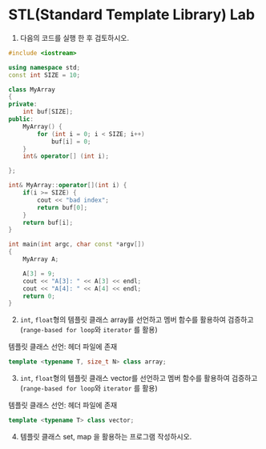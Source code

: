 # STL(Standard Template Library) Lab

1. 다음의 코드를 실행 한 후 검토하시오.

```cpp
#include <iostream>

using namespace std;
const int SIZE = 10;

class MyArray
{
private:
	int buf[SIZE];
public:
	MyArray() {
		for (int i = 0; i < SIZE; i++)
			buf[i] = 0;
	}
	int& operator[] (int i);

};

int& MyArray::operator[](int i) {
	if(i >= SIZE) {
		cout << "bad index";
		return buf[0];
	}
	return buf[i];
}

int main(int argc, char const *argv[])
{
	MyArray A;

	A[3] = 9;
	cout << "A[3]: " << A[3] << endl;
	cout << "A[4]: " << A[4] << endl;	
	return 0;
}
```

2. ``int``, ``float``형의 템플릿 클래스 array를 선언하고 멤버 함수를 활용하여 검증하고
(``range-based for loop``와 ``iterator`` 를 활용) 

템플릿 클래스 선언: <array> 헤더 파일에 존재 

```cpp
template <typename T, size_t N> class array;
```

3. ``int``, ``float``형의 템플릿 클래스 vector를 선언하고 멤버 함수를 활용하여 검증하고
(``range-based for loop``와 ``iterator`` 를 활용) 

템플릿 클래스 선언: <vector> 헤더 파일에 존재 

```cpp
template <typename T> class vector;
```

4. 템플릿 클래스 set, map 을 활용하는 프로그램 작성하시오.
